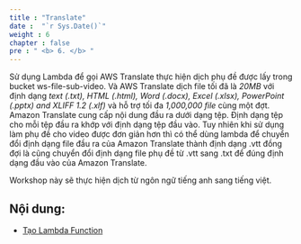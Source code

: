 ```yaml
---
title : "Translate"
date :  "`r Sys.Date()`" 
weight : 6
chapter : false
pre : " <b> 6. </b> "
---
```



Sử dụng Lambda để gọi AWS Translate thực hiện dịch phụ đề được lấy trong bucket ws-file-sub-video.
Và AWS Translate dịch file tối đã là *20MB* với định dạng *text (.txt), HTML (.html), Word (.docx), Excel (.xlsx), PowerPoint (.pptx) and XLIFF 1.2 (.xlf)* và hỗ trợ tối đa *1,000,000 file* cùng một đợt. Amazon Translate cung cấp nội dung đầu ra dưới dạng tệp. Định dạng tệp cho mỗi tệp đầu ra khớp với định dạng tệp đầu vào.
Tuy nhiên khi sử dụng làm phụ đề cho video được đơn giản hơn thì có thể dùng lambda để chuyển đổi định dạng file đầu ra của Amazon Translate thành định dạng .vtt đồng đợi là cũng chuyển đổi định dạng file phụ đề từ .vtt sang .txt để đúng định dạng đầu vào của Amazon Translate.

Workshop này sẽ thực hiện dịch từ ngôn ngữ tiếng anh sang tiếng việt.


## Nội dung:

- [Tạo Lambda Function](./6.1-Lambda-Transl/)

